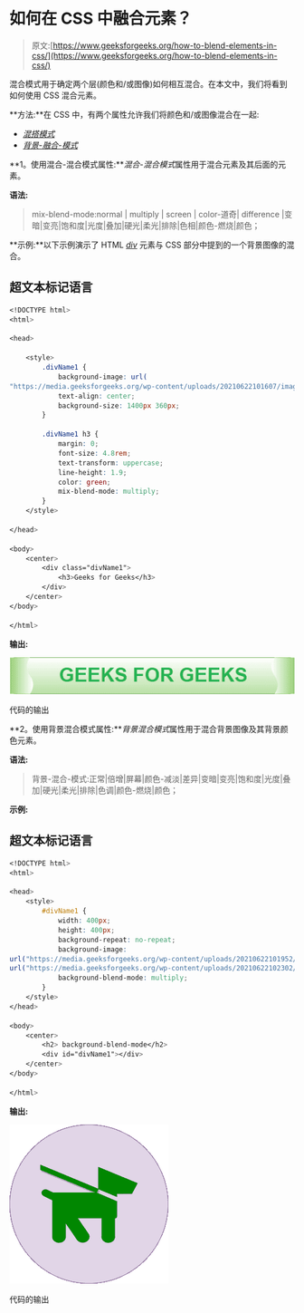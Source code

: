 # 如何在 CSS 中融合元素？

> 原文:[https://www.geeksforgeeks.org/how-to-blend-elements-in-css/](https://www.geeksforgeeks.org/how-to-blend-elements-in-css/)

混合模式用于确定两个层(颜色和/或图像)如何相互混合。在本文中，我们将看到如何使用 CSS 混合元素。

**方法:**在 CSS 中，有两个属性允许我们将颜色和/或图像混合在一起:

*   [*混搭模式*](https://www.geeksforgeeks.org/css-mix-blend-mode-property/)
*   [*背景-融合-模式*](https://www.geeksforgeeks.org/css-background-blend-mode-property/)

**1。使用混合-混合模式属性:***混合-混合模式*属性用于混合元素及其后面的元素。

**语法:**

> mix-blend-mode:normal | multiply | screen | color-道奇| difference |变暗|变亮|饱和度|光度|叠加|硬光|柔光|排除|色相|颜色-燃烧|颜色；

**示例:**以下示例演示了 HTML [*div*](https://www.geeksforgeeks.org/div-tag-html/) 元素与 CSS 部分中提到的一个背景图像的混合。

## 超文本标记语言

```css
<!DOCTYPE html>
<html>

<head>

    <style>
        .divName1 {
            background-image: url(
"https://media.geeksforgeeks.org/wp-content/uploads/20210622101607/image1.png");
            text-align: center;
            background-size: 1400px 360px;
        }

        .divName1 h3 {
            margin: 0;
            font-size: 4.8rem;
            text-transform: uppercase;
            line-height: 1.9;
            color: green;
            mix-blend-mode: multiply;
        }
    </style>

</head>

<body>
    <center>
        <div class="divName1">
            <h3>Geeks for Geeks</h3>
        </div>
    </center>
</body>

</html>
```

**输出:**

![](img/a4d5f20302e06c5a35718fa134290956.png)

代码的输出

**2。使用背景混合模式属性:***背景混合模式*属性用于混合背景图像及其背景颜色元素。

**语法:**

> 背景-混合-模式:正常|倍增|屏幕|颜色-减淡|差异|变暗|变亮|饱和度|光度|叠加|硬光|柔光|排除|色调|颜色-燃烧|颜色；

**示例:**

## 超文本标记语言

```css
<!DOCTYPE html>
<html>

<head>
    <style>
        #divName1 {
            width: 400px;
            height: 400px;
            background-repeat: no-repeat;
            background-image: 
url("https://media.geeksforgeeks.org/wp-content/uploads/20210622101952/circle.png"),
url("https://media.geeksforgeeks.org/wp-content/uploads/20210622102302/dog1.png");
            background-blend-mode: multiply;
        }
    </style>
</head>

<body>
    <center>
        <h2> background-blend-mode</h2>
        <div id="divName1"></div>
    </center>
</body>

</html>
```

**输出:**

![](img/dbd9fe0ab27a3ce663f00dd17c7bdc6d.png)

代码的输出